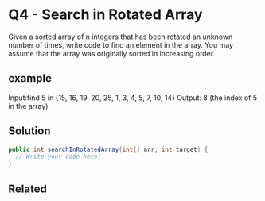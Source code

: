 # Q4 - Search in Rotated Array

Given a sorted array of n integers that has been rotated an unknown
number of times, write code to find an element in the array. You may assume that the array was
originally sorted in increasing order.

## example
Input:find 5 in {15, 16, 19, 20, 25, 1, 3, 4, 5, 7, 10, 14}
Output: 8 (the index of 5 in the array)

## Solution

```java
public int searchInRotatedArray(int[] arr, int target) {
  // Write your code here!
}
```

## Related
